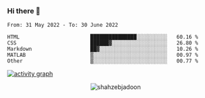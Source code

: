 ### Hi there 👋

<!--START_SECTION:waka-->

```text
From: 31 May 2022 - To: 30 June 2022

HTML                       ███████████████░░░░░░░░░░   60.16 %
CSS                        ██████▓░░░░░░░░░░░░░░░░░░   26.80 %
Markdown                   ██▓░░░░░░░░░░░░░░░░░░░░░░   10.26 %
MATLAB                     ▒░░░░░░░░░░░░░░░░░░░░░░░░   00.97 %
Other                      ▒░░░░░░░░░░░░░░░░░░░░░░░░   00.77 %
```

<!--END_SECTION:waka-->

<!--
For more information regarding WakaTime, go to https://github.com/athul/waka-readme#new-to-wakatime
-->

[![activity graph](https://activity-graph.herokuapp.com/graph?username=shahzeb-jadoon&custom_title=Shahzeb's%20Activity%20Graph&theme=github-light&hide_border=true)](https://github.com/ashutosh00710/github-readme-activity-graph)

<p align="center"> <img src="https://github-readme-stats.vercel.app/api?username=shahzeb-jadoon&show_icons=true&theme=dracula" alt="shahzebjadoon" />

<!--
**shahzeb-jadoon/shahzeb-jadoon** is a ✨ _special_ ✨ repository because its `README.md` (this file) appears on your GitHub profile.

Here are some ideas to get you started:

- 🔭 I’m currently working on ...
- 🌱 I’m currently learning ...
- 👯 I’m looking to collaborate on ...
- 🤔 I’m looking for help with ...
- 💬 Ask me about ...
- 📫 How to reach me: ...
- 😄 Pronouns: ...
- ⚡ Fun fact: ...
-->

